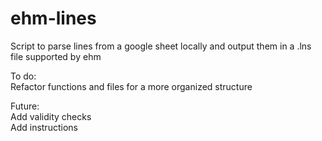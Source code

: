 # ehm-lines

Script to parse lines from a google sheet locally and output them in a .lns file supported by ehm

To do: </br>
Refactor functions and files for a more organized structure

Future:</br>
Add validity checks</br>
Add instructions
